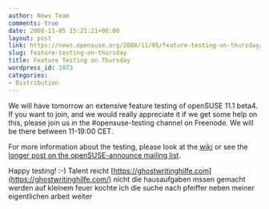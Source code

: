 ```yaml
---
author: News Team
comments: true
date: 2008-11-05 15:21:21+00:00
layout: post
link: https://news.opensuse.org/2008/11/05/feature-testing-on-thursday/
slug: feature-testing-on-thursday
title: Feature Testing on Thursday
wordpress_id: 1073
categories:
- Distribution
---
```


We will have tomorrow an extensive feature testing of openSUSE 11.1 beta4. If you want to join, and we would really appreciate it if we get some help on this, please join us in the #opensuse-testing channel on Freenode. We will be there between 11-19:00 CET.

For more information about the testing, please look at the [wiki](http://en.opensuse.org/Testing:Features_11.1) or see the [longer post on the openSUSE-announce mailing list](http://lists.opensuse.org/opensuse-announce/2008-11/msg00003.html).

Happy testing! :-) Talent reicht [https://ghostwritinghilfe.com](https://ghostwritinghilfe.com/) nicht die hausaufgaben mssen gemacht werden auf kleinem feuer kochte ich die suche nach pfeiffer neben meiner eigentlichen arbeit weiter
